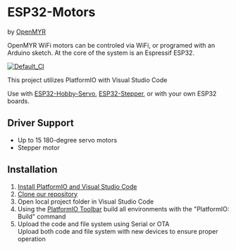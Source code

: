 # ESP32-Motors
by [OpenMYR](http://www.OpenMYR.com/) 

OpenMYR WiFi motors can be controled via WiFi, or programed with an Arduino sketch. At the core of the system is an Espressif ESP32.

[![Default_CI](https://github.com/OpenMYR/ESP32-Motors/actions/workflows/main.yml/badge.svg?branch=master)](https://github.com/OpenMYR/ESP32-Motors/actions/workflows/main.yml)

This project utilizes PlatformIO with Visual Studio Code

Use with [ESP32-Hobby-Servo](https://github.com/OpenMYR/ESP32-Hobby-Servo), [ESP32-Stepper](https://github.com/OpenMYR/ESP32-Stepper), or with your own ESP32 boards.

## Driver Support
* Up to 15 180-degree servo motors
* Stepper motor

## Installation 

1. [Install PlatformIO and Visual Studio Code](https://platformio.org/install/ide?install=vscode)
2. [Clone our repository](https://help.github.com/en/github/creating-cloning-and-archiving-repositories/cloning-a-repository)
3. Open local project folder in Visual Studio Code
4. Using the [PlatformIO Toolbar](https://docs.platformio.org/en/latest/integration/ide/vscode.html#platformio-toolbar) build all environments with the "PlatformIO: Build" command
5. Upload the code and file system using Serial or OTA  
    Upload both code and file system with new devices to ensure proper operation 
